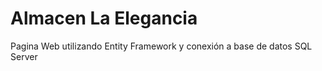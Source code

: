 # Almacen La Elegancia
Pagina Web utilizando Entity Framework y conexión a base de datos SQL Server
